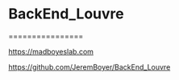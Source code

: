 # BackEnd_Louvre
================

https://madboyeslab.com

https://github.com/JeremBoyer/BackEnd_Louvre